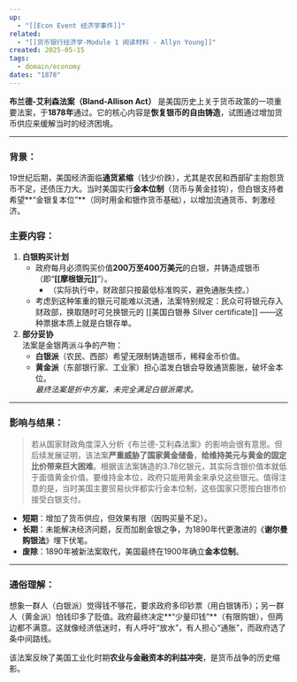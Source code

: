```yaml
---
up:
  - "[[Econ Event 经济学事件]]"
related:
  - "[[货币银行经济学-Module 1 阅读材料 - Allyn Young]]"
created: 2025-05-15
tags:
  - domain/economy
dates: "1878"
---
```

**布兰德-艾利森法案（Bland-Allison Act）** 是美国历史上关于货币政策的一项重要法案，于**1878年**通过。它的核心内容是**恢复银币的自由铸造**，试图通过增加货币供应来缓解当时的经济困境。

---

### **背景：**

19世纪后期，美国经济面临**通货紧缩**（钱少价跌），尤其是农民和西部矿主抱怨货币不足，还债压力大。当时美国实行**金本位制**（货币与黄金挂钩），但白银支持者希望**“金银复本位”**（同时用金和银作货币基础），以增加流通货币、刺激经济。


### **主要内容：**

1. **白银购买计划**  
    - 政府每月必须购买价值**200万至400万美元**的白银，并铸造成银币（即“**[[摩根银元]]**”）。  
        - （实际执行中，财政部只按最低标准购买，避免通胀失控。）
    - 考虑到这种笨重的银元可能难以流通，法案特别规定：民众可将银元存入财政部，换取随时可兑换银元的 [[美国白银券 Silver certificate]] ——这种票据本质上就是白银存单。
2. **部分妥协**  
    法案是金银两派斗争的产物：
    - **白银派**（农民、西部）希望无限制铸造银币，稀释金币价值。
    - **黄金派**（东部银行家、工业家）担心滥发白银会导致通货膨胀，破坏金本位。  
        _最终法案是折中方案，未完全满足白银派需求。_
        
---

### **影响与结果：**


> 若从国家财政角度深入分析《布兰德-艾利森法案》的影响会很有意思。但后续发展证明，该法案**严重威胁了国家黄金储备**，**给维持美元与黄金的固定比价带来巨大困难**。根据该法案铸造的3.78亿银元，其实际含银价值本就低于面值黄金价值。要维持金本位，政府只能用黄金来承兑这些银元。值得注意的是，当时美国主要贸易伙伴都实行金本位制，这些国家只愿按白银市价接受白银支付。

- **短期**：增加了货币供应，但效果有限（因购买量不足）。
- **长期**：未能解决经济问题，反而加剧金银之争，为1890年代更激进的《**谢尔曼购银法**》埋下伏笔。
- **废除**：1890年被新法案取代，美国最终在1900年确立**金本位制**。
    

---

### **通俗理解：**

想象一群人（白银派）觉得钱不够花，要求政府多印钞票（用白银铸币）；另一群人（黄金派）怕钱印多了贬值。政府最终决定**“少量印钱”**（有限购银），但两边都不满意。这就像经济低迷时，有人呼吁“放水”，有人担心“通胀”，而政府选了条中间路线。

该法案反映了美国工业化时期**农业与金融资本的利益冲突**，是货币战争的历史缩影。